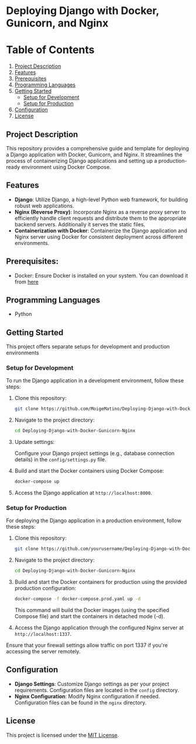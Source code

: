 # Deploying Django with Docker, Gunicorn, and Nginx

# Table of Contents
1. [Project Description](#project-description)
2. [Features](#features)
3. [Prerequisites](#prerequisites)
4. [Programming Languages](#programming-languages)
5. [Getting Started](#getting-started)
    - [Setup for Development](#setup-for-development)
    - [Setup for Production](#setup-for-production)
6. [Configuration](#configuration)
7. [License](#license)

## Project Description
This repository provides a comprehensive guide and template for deploying a Django application with Docker, Gunicorn, and Nginx. It streamlines the process of containerizing Django applications and setting up a production-ready environment using Docker Compose.

## Features
- **Django**: Utilize Django, a high-level Python web framework, for building robust web applications.
- **Nginx (Reverse Proxy)**: Incorporate Nginx as a reverse proxy server to efficiently handle client requests and distribute them to the appropriate backend servers. Additionally it serves the static files.
- **Containerization with Docker**: Containerize the Django application and Nginx server using Docker for consistent deployment across different environments.

## Prerequisites:

- Docker: Ensure Docker is installed on your system. You can download it from [here](https://www.docker.com/products/docker-desktop/)

## Programming Languages
- Python 

## Getting Started
This project offers separate setups for development and production environments


### Setup for Development
To run the Django application in a development environment, follow these steps:

1. Clone this repository:
    ```bash
    git clone https://github.com/MoigeMatino/Deploying-Django-with-Docker-Gunicorn-Nginx.git
    ```

2. Navigate to the project directory:
    ```bash
    cd Deploying-Django-with-Docker-Gunicorn-Nginx
    ```
3. Update settings:

    Configure your Django project settings (e.g., database connection details) in the `config/settings.py` file.
   
5. Build and start the Docker containers using Docker Compose:
    ```bash
    docker-compose up
    ```

6. Access the Django application at `http://localhost:8000`.
   

### Setup for Production
For deploying the Django application in a production environment, follow these steps:

1. Clone this repository:
    ```bash
    git clone https://github.com/yourusername/Deploying-Django-with-Docker-Gunicorn-Nginx.git
    ```

2. Navigate to the project directory:
    ```bash
    cd Deploying-Django-with-Docker-Gunicorn-Nginx
    ```

3. Build and start the Docker containers for production using the provided production configuration:
    ```bash
    docker-compose -f docker-compose.prod.yaml up -d
    ```
    This command will build the Docker images (using the specified Compose file) and start the containers in detached mode (-d).

4. Access the Django application through the configured Nginx server at `http://localhost:1337`.
    
Ensure that your firewall settings allow traffic on port 1337 if you're accessing the server remotely.


## Configuration
- **Django Settings**: Customize Django settings as per your project requirements. Configuration files are located in the `config` directory.
- **Nginx Configuration**: Modify Nginx configuration if needed. Configuration files can be found in the `nginx` directory.


## License
This project is licensed under the [MIT License](LICENSE).
